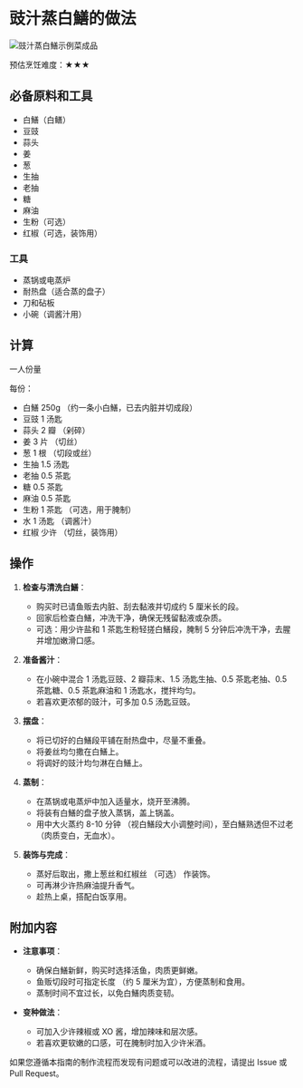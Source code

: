 # 豉汁蒸白鱔的做法

![豉汁蒸白鱔示例菜成品](./豉汁蒸白鱔.jpeg)

预估烹饪难度：★★★

## 必备原料和工具

- 白鱔（白鳝）
- 豆豉
- 蒜头
- 姜
- 葱
- 生抽
- 老抽
- 糖
- 麻油
- 生粉（可选）
- 红椒（可选，装饰用）

### 工具

- 蒸锅或电蒸炉
- 耐热盘（适合蒸的盘子）
- 刀和砧板
- 小碗（调酱汁用）

## 计算

一人份量

每份：

- 白鱔 250g （约一条小白鱔，已去内脏并切成段）
- 豆豉 1 汤匙
- 蒜头 2 瓣 （剁碎）
- 姜 3 片 （切丝）
- 葱 1 根 （切段或丝）
- 生抽 1.5 汤匙
- 老抽 0.5 茶匙
- 糖 0.5 茶匙
- 麻油 0.5 茶匙
- 生粉 1 茶匙 （可选，用于腌制）
- 水 1 汤匙 （调酱汁）
- 红椒 少许 （切丝，装饰用）

## 操作

1. **检查与清洗白鱔**：
   - 购买时已请鱼贩去内脏、刮去黏液并切成约 5 厘米长的段。
   - 回家后检查白鱔，冲洗干净，确保无残留黏液或杂质。
   - 可选：用少许盐和 1 茶匙生粉轻搓白鱔段，腌制 5 分钟后冲洗干净，去腥并增加嫩滑口感。

2. **准备酱汁**：
   - 在小碗中混合 1 汤匙豆豉、2 瓣蒜末、1.5 汤匙生抽、0.5 茶匙老抽、0.5 茶匙糖、0.5 茶匙麻油和 1 汤匙水，搅拌均匀。
   - 若喜欢更浓郁的豉汁，可多加 0.5 汤匙豆豉。

3. **摆盘**：
   - 将已切好的白鱔段平铺在耐热盘中，尽量不重叠。
   - 将姜丝均匀撒在白鱔上。
   - 将调好的豉汁均匀淋在白鱔上。

4. **蒸制**：
   - 在蒸锅或电蒸炉中加入适量水，烧开至沸腾。
   - 将装有白鱔的盘子放入蒸锅，盖上锅盖。
   - 用中大火蒸约 8-10 分钟 （视白鱔段大小调整时间），至白鱔熟透但不过老 （肉质变白，无血水）。

5. **装饰与完成**：
   - 蒸好后取出，撒上葱丝和红椒丝 （可选） 作装饰。
   - 可再淋少许热麻油提升香气。
   - 趁热上桌，搭配白饭享用。

## 附加内容

- **注意事项**：
  - 确保白鱔新鲜，购买时选择活鱼，肉质更鲜嫩。
  - 鱼贩切段时可指定长度 （约 5 厘米为宜），方便蒸制和食用。
  - 蒸制时间不宜过长，以免白鱔肉质变韧。

- **变种做法**：
  - 可加入少许辣椒或 XO 酱，增加辣味和层次感。
  - 若喜欢更软嫩的口感，可在腌制时加入少许米酒。

如果您遵循本指南的制作流程而发现有问题或可以改进的流程，请提出 Issue 或 Pull Request。
